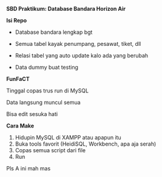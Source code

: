 **SBD Praktikum: Database Bandara Horizon Air**

**Isi Repo**

- Database bandara lengkap bgt

- Semua tabel kayak penumpang, pesawat, tiket, dll

- Relasi tabel yang auto update kalo ada yang berubah

- Data dummy buat testing

**FunFaCT**

Tinggal copas trus run di MySQL

Data langsung muncul semua

Bisa edit sesuka hati

**Cara Make**
1. Hidupin MySQL di XAMPP atau apapun itu
2. Buka tools favorit (HeidiSQL, Workbench, apa aja serah)
3. Copas semua script dari file
4. Run

Pls A ini mah mas

